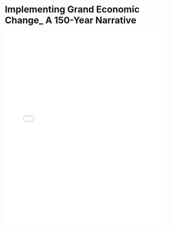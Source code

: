 # Implementing Grand Economic Change_ A 150-Year Narrative

<embed src="Implementing Grand Economic Change_ A 150-Year Narrative.pdf" type="application/pdf" width="100%" height="600px">
